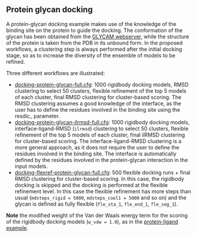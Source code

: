## Protein glycan docking

A protein-glycan docking example makes use of the knowledge of the binding site on the protein to guide the docking. The conformation of the glycan has been obtained from the [GLYCAM webserver](http://glycam.org/), while the structure of the protein is taken from the PDB in its unbound form. In the proposed workflows, a clustering step is always performed after the initial docking stage, so as to increase the diversity of the ensemble of models to be refined.

Three different workflows are illustrated:
- [docking-protein-glycan-full.cfg](https://github.com/haddocking/haddock3/blob/main/examples/docking-protein-glycan/docking-protein-glycan-full.cfg): 1000 rigidbody docking models, RMSD clustering to select 50 clusters, flexible refinement of the top 5 models of each cluster, final RMSD clustering for cluster-based scoring. The RMSD clustering assumes a good knowledge of the interface, as the user has to define the residues involved in the binding site using the resdic_ parameter.
- [docking-protein-glycan-ilrmsd-full.cfg](https://github.com/haddocking/haddock3/blob/main/examples/examples/docking-protein-glycan/docking-protein-glycan-ilrmsd-full.cfg): 1000 rigidbody docking models, interface-ligand-RMSD (`ilrmsd`) clustering to select 50 clusters, flexible refinement of the top 5 models of each cluster, final ilRMSD clustering for cluster-based scoring. The interface-ligand-RMSD clustering is a more general approach, as it does not require the user to define the residues involved in the binding site. The interface is automatically defined by the residues involved in the protein-glycan interaction in the input models.
- [docking-flexref-protein-glycan-full.cfg](https://github.com/haddocking/haddock3/blob/main/examples/examples/docking-protein-glycan/docking-flexref-protein-glycan-full.cfg): 500 flexible docking runs + final RMSD clustering for cluster-based scoring. In this case, the rigidbody docking is skipped and the docking is performed at the flexible refinement level. In this case the flexible refinement has more steps than usual (`mdsteps_rigid = 5000`, `mdsteps_cool1 = 5000` and so on) and the glycan is defined as fully flexible (`fle_sta_1`, `fle_end_1`, `fle_seg_1`).

__Note__ the modified weight of the Van der Waals energy term for the scoring of the rigidbody docking models (`w_vdw = 1.0`), as in the [protein-ligand example](./prot-ligand.md).
